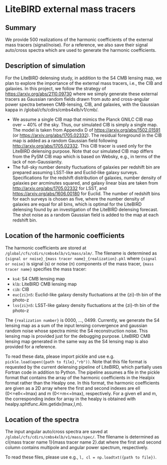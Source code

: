 LiteBIRD external mass tracers
=======================================

## Summary
We provide 500 realizations of the harmonic coefficients of the external mass tracers (signal/noise). 
For a reference, we also save their signal auto/cross spectra which are used to generate the harmonic coefficients. 

## Description of simulation
For the LiteBIRD delensing study, in addition to the S4 CMB lensing map, we plan to explore the importance of the external mass tracers, i.e., 
the CIB and galaxies. In this project, we follow the strategy of https://arxiv.org/abs/2110.09730 where we simply generate these external tracers 
as Gaussian random fields drawn from auto and cross-angular power spectra between CMB-lensing, CIB, and galaxies, 
with the Gaussian kappa in /global/cfs/cdirs/cmbs4xlb/v1/cmb/. 

 * We assume a single CIB map that mimics the Planck GNILC CIB map over ~ 40% of the sky.
   Thus, our simulated CIB is simply a single map. The model is taken from Appendix D of https://arxiv.org/abs/1502.01591 (or https://arxiv.org/abs/1705.02332).
   The residual foreground in the CIB map is added as a random Gaussian field following http://arxiv.org/abs/1705.02332.
   This CIB tracer is used only for the LiteBIRD delensing purpose.
   Note that our simulated CIB map differs from the PySM CIB map which is based on Websky, e.g., in terms of the lack of non-Gaussianity. 
 * The full-sky number density fluctuations of galaxies per redshift bin are prepared assuming LSST-like and Euclid-like galaxy surveys.
   Specifications for the redshift distribution of galaxies, number density of galaxies per arcminutes squared,
   and galaxy linear bias are taken from http://arxiv.org/abs/1705.02332 for LSST, and https://arxiv.org/abs/1606.00180 for Euclid.
   The number of redshift bins for each surveys is chosen as five, where the number density of galaxies are equal for all bins,
   which is optimal for the LiteBIRD delensing found by an investigation of the LiteBIRD delensing forecast.
   The shot noise as a random Gaussian field is added to the map at each redshift bin. 


## Location of the harmonic coefficients
The harmonic coefficients are stored at `/global/cfs/cdirs/cmbs4xlb/v1/mass/alm/`. 
The filename is determined as `{signal or noise}_{mass tracer name}_{realization}.pkl` where 
`{signal or noise}` is signal (s) or noise (n) components of the mass tracer, `{mass tracer name}` specifies the mass tracer: 

 * `ks4`: S4 CMB lensing map
 * `klb`: LiteBIRD CMB lensing map
 * `cib`: CIB
 * `euc{zi}n5`: Euclid-like galaxy density fluctuations at the {zi}-th bin of the photo-z
 * `lss{zi}n5`: LSST-like galaxy density fluctuations at the {zi}-th bin of the photo-z

The `{realization number}` is 0000, ..., 0499. 
Currently, we generate the S4 lensing map as a sum of the input lensing convergence and gaussian random noise whose spectra mimic the S4 reconstruction noise. 
This lensing map is provided just for the debugging purpose. 
LiteBIRD CMB lensing map generated in the same way as the S4 lensing map is also provided for a reference. 

To read these data, please import pickle and use e.g. `pickle.load(open({path to file},"rb"))`. 
Note that this file format is requested by the current delensing pipeline of LiteBIRD, which partially uses Fortran code in addition to Python. 
The pipeline assumes a file in the pickle format that contains the array of the harmonic coefficients in the Healpix format rather than the Healpy one. 
In this format, the harmonic coefficients are given as a 2D array where the first and second indexes are ell (0<=ell<=lmax) and m (0<=m<=lmax), respectively. 
For a given ell and m, the corresponding index for array in the healpy is obtained with healpy.sphtfunc.Alm.getidx(lmax,l,m). 

## Location of the spectra

The input angular auto/cross spectra are saved at `/global/cfs/cdirs/cmbs4xlb/v1/mass/spec/`. 
The filename is determined as cl{mass tracer name 1}{mass tracer name 2}.dat where the first and second column contains multipole and angular power spectrum, respectively. 

To read these files, please use e.g., `l, cl = np.loadtxt({path to file})`. 




